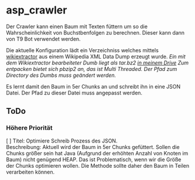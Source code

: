 # asp_crawler

Der Crawler kann einen Baum mit Texten füttern um so die Wahrscheinlichkeit von Buchstbenfolgen zu berechnen.
Dieser kann dann von T9 Bot verwendet werden.

Die aktuelle Konfiguration lädt ein Verzeichniss welches mittels [wikiextractor](https://github.com/attardi/wikiextractor) aus einem Wikipedia XML Data Dump erzeugt wurde.
*Ein mit dem Wikiextractor bearbeiteter Dumb liegt als tar.bz2 [in meinem Drive](https://drive.google.com/open?id=0B7TjX_lUHxQgVnhxRmJOYXhQd1U) Zum entpacken bietet sich pbzip2 an, das ist Multi Threaded. Der Pfad zum Directory des Dumbs muss geändert werden.*

Es lernt damit den Baum in 5er Chunks an und schreibt ihn in eine JSON Datei. Der Pfad zu dieser Datei muss angepasst werden.


## ToDo
### Höhere Priorität
[ ]	Titel: Optimiere Schreib Prozess des JSON.  
	  Beschreibung: Aktuell wird der Baum in 5er Chunks gefüttert. Sollen die Chunks größer sein hat Java (Aufgrund der erhöhten Anzahl von Knoten im Baum) nicht genügend HEAP.
	  Das ist Problematisch, wenn wir die Größe der Chunks optimieren wollen.
	  Die Methode sollte daher den Baum in Teilen verarbeiten können.   
